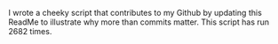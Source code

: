 I wrote a cheeky script that contributes to my Github by updating this ReadMe to illustrate why more than commits matter. This script has run 2682 times.